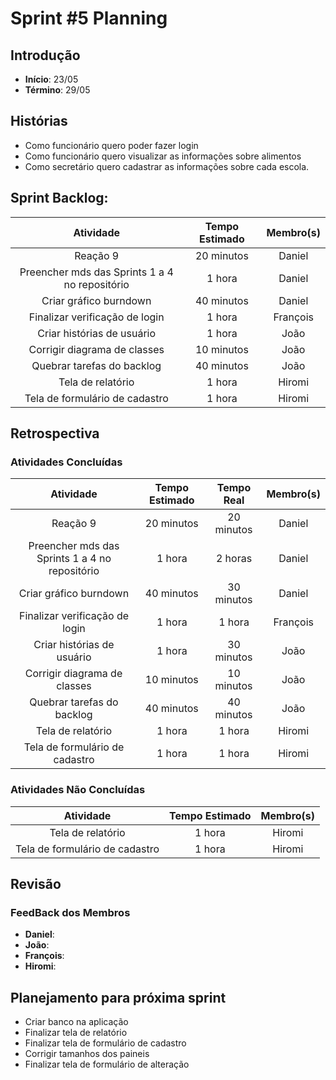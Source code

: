 ﻿# Sprint #5 Planning

## Introdução

- **Início**: 23/05
- **Término**: 29/05

## Histórias

- Como funcionário quero poder fazer login
- Como funcionário quero visualizar as informações sobre alimentos
- Como secretário quero cadastrar as informações sobre cada escola.

## Sprint Backlog:

| Atividade                                      | Tempo Estimado | Membro(s)     |
|:----------------------------------------------:|:--------------:|:-------------:|
| Reação 9                                       | 20 minutos     | Daniel        |
| Preencher mds das Sprints 1 a 4 no repositório | 1 hora         | Daniel        |	
| Criar gráfico burndown                         | 40 minutos     | Daniel        |
| Finalizar verificação de login                 | 1 hora         | François      |
| Criar histórias de usuário                     | 1 hora         | João          |
| Corrigir diagrama de classes                   | 10 minutos     | João          |
| Quebrar tarefas do backlog                     | 40 minutos     | João          |
| Tela de relatório                              | 1 hora         | Hiromi        |
| Tela de formulário de cadastro                 | 1 hora         | Hiromi        |

## Retrospectiva

### Atividades Concluídas

| Atividade                                      | Tempo Estimado | Tempo Real 		      | Membro(s)     |
|:----------------------------------------------:|:--------------:|:-------------------:|:-------------:|
| Reação 9                                       | 20 minutos     | 20 minutos          | Daniel        |
| Preencher mds das Sprints 1 a 4 no repositório | 1 hora         | 2 horas             | Daniel        |	
| Criar gráfico burndown                         | 40 minutos     | 30 minutos          | Daniel        |
| Finalizar verificação de login                 | 1 hora         | 1 hora              | François      |
| Criar histórias de usuário                     | 1 hora         | 30 minutos          | João          |
| Corrigir diagrama de classes                   | 10 minutos     | 10 minutos          | João          |
| Quebrar tarefas do backlog                     | 40 minutos     | 40 minutos          | João          |
| Tela de relatório                              | 1 hora         | 1 hora              | Hiromi        |
| Tela de formulário de cadastro                 | 1 hora         | 1 hora              | Hiromi        |



### Atividades Não Concluídas

| Atividade                                | Tempo Estimado | Membro(s)     |
|:----------------------------------------:|:--------------:|:-------------:|
| Tela de relatório                        | 1 hora         | Hiromi        |
| Tela de formulário de cadastro           | 1 hora         | Hiromi        |

## Revisão



### FeedBack dos Membros

- **Daniel**:
- **João**:
- **François**:
- **Hiromi**:

## Planejamento para próxima sprint

- Criar banco na aplicação
- Finalizar tela de relatório
- Finalizar tela de formulário de cadastro
- Corrigir tamanhos dos paineis
- Finalizar tela de formulário de alteração
